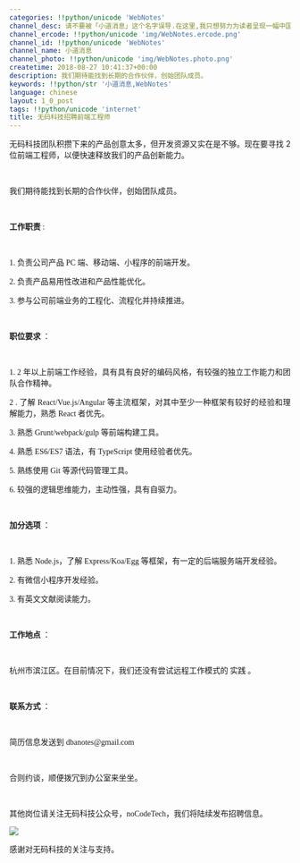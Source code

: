 ```yaml
---
categories: !!python/unicode 'WebNotes'
channel_desc: 请不要被「小道消息」这个名字误导.在这里,我只想努力为读者呈现一幅中国互联网的清明上河图.
channel_ercode: !!python/unicode 'img/WebNotes.ercode.png'
channel_id: !!python/unicode 'WebNotes'
channel_name: 小道消息
channel_photo: !!python/unicode 'img/WebNotes.photo.png'
createtime: 2018-08-27 10:41:37+00:00
description: 我们期待能找到长期的合作伙伴，创始团队成员。
keywords: !!python/str '小道消息,WebNotes'
language: chinese
layout: 1_0_post
tags: !!python/unicode 'internet'
title: 无码科技招聘前端工程师
---
```

<div class="rich_media_content" id="js_content">
<p>
<span data-shimo-docs='[[20,"## 工作职责:\n\n1. 负责公司产品 PC 端、移动端、小程序的前端开发。\n2. 负责产品易用性改进和产品性能优化。\n3. 参与公司前端业务的工程化、流程化并持续推进。\n\n## 职位要求：\n\n1. 2 年以上前端工作经验，具有具有良好的编码风格，有较强的独立工作能力和团队合作精神。\n2. 了解 React/Vue.js/Angular 等主流框架，对其中至少一种框架有较好的经验和理解能力，熟悉 React 者优先。\n3. 熟悉 Grunt/webpack/gulp 等前端构建工具。\n4. 熟悉 ES6/ES7 语法，有 TypeScript 使用经验者优先。\n5. 熟练使用 Git 等源代码管理工具。\n6. 较强的逻辑思维能力，主动性强，具有自驱力。\n\n## 加分项：\n\n1. 熟悉 Node.js，了解 Express/Koa/Egg 等框架，有一定的后端服务端开发经验。\n2. 有微信小程序开发经验。\n3. 有英文文献阅读能力。\n"]]'>
</span>
</p>
<p class="ql-long-136959" line="fE8l" style="text-align: justify;">
         无码科技团队积攒下来的产品创意太多，但开发资源又实在是不够。现在要寻找 2 位前端工程师，以便快速释放我们的产品创新能力。
        </p>
<p class="ql-long-136959" line="fE8l" style="font-family: -webkit-standard;white-space: normal;text-align: justify;">
<span class="ql-author-136959">
<br/>
</span>
</p>
<p class="ql-long-136959" line="fE8l" style="font-family: -webkit-standard;white-space: normal;text-align: justify;">
<span class="ql-author-136959">
          我们期待能找到长期的合作伙伴，创始团队成员。
         </span>
</p>
<p class="ql-long-136959" line="fE8l" style="font-family: -webkit-standard;white-space: normal;text-align: justify;">
<span class="ql-author-136959">
<br/>
</span>
</p>
<p class="ql-long-136959" line="fE8l" style="font-family: -webkit-standard;white-space: normal;text-align: justify;">
<strong>
<span class="ql-author-136959">
           工作职责
          </span>
</strong>
<span class="ql-author-136959">
          :
         </span>
</p>
<p line="9Kb6" style="font-family: -webkit-standard;white-space: normal;">
<br/>
</p>
<p class="ql-long-136959" line="PScv" style="font-family: -webkit-standard;white-space: normal;text-align: justify;">
<span class="ql-author-136959">
          1. 负责公司产品 PC 端、移动端、小程序的前端开发。
         </span>
</p>
<p class="ql-long-136959" line="uoHO" style="font-family: -webkit-standard;white-space: normal;text-align: justify;">
<span class="ql-author-136959">
          2. 负责产品易用性改进和产品性能优化。
         </span>
</p>
<p class="ql-long-136959" line="8BPj" style="font-family: -webkit-standard;white-space: normal;text-align: justify;">
<span class="ql-author-136959">
          3. 参与公司前端业务的工程化、流程化并持续推进。
         </span>
</p>
<p line="ZRXn" style="font-family: -webkit-standard;white-space: normal;">
<br/>
</p>
<p class="ql-long-136959" line="vU3L" style="font-family: -webkit-standard;white-space: normal;text-align: justify;">
<strong>
<span class="ql-author-136959">
           职位要求
          </span>
</strong>
<span class="ql-author-136959">
          ：
         </span>
</p>
<p line="uR4f" style="font-family: -webkit-standard;white-space: normal;">
<br/>
</p>
<p class="ql-long-136959" line="HfQA" style="font-family: -webkit-standard;white-space: normal;text-align: justify;">
<span class="ql-author-136959">
          1. 2 年以上前端工作经验，具有具有良好的编码风格，有较强的独立工作能力和团队合作精神。
         </span>
</p>
<p class="ql-long-136959" line="5xdx" style="font-family: -webkit-standard;white-space: normal;text-align: justify;">
<span class="ql-author-136959">
          2
          <span style="font-family: -webkit-standard;text-align: justify;">
           .
          </span>
          了解 React/Vue.js/Angular 等主流框架，对其中至少一种框架有较好的经验和理解能力，熟悉 React 者优先。
         </span>
</p>
<p class="ql-long-136959" line="Ne5t" style="font-family: -webkit-standard;white-space: normal;text-align: justify;">
<span class="ql-author-136959">
          3. 熟悉 Grunt/webpack/gulp 等前端构建工具。
         </span>
</p>
<p class="ql-long-136959" line="XK0X" style="font-family: -webkit-standard;white-space: normal;text-align: justify;">
<span class="ql-author-136959">
          4. 熟悉 ES6/ES7 语法，有 TypeScript 使用经验者优先。
         </span>
</p>
<p class="ql-long-136959" line="QZwo" style="font-family: -webkit-standard;white-space: normal;text-align: justify;">
<span class="ql-author-136959">
          5. 熟练使用 Git 等源代码管理工具。
         </span>
</p>
<p class="ql-long-136959" line="3BAo" style="font-family: -webkit-standard;white-space: normal;text-align: justify;">
<span class="ql-author-136959">
          6. 较强的逻辑思维能力，主动性强，具有自驱力。
         </span>
</p>
<p line="EZM1" style="font-family: -webkit-standard;white-space: normal;">
<br/>
</p>
<p class="ql-long-136959" line="iHB5" style="font-family: -webkit-standard;white-space: normal;text-align: justify;">
<span class="ql-author-136959">
<strong>
           加分选项
          </strong>
          ：
         </span>
</p>
<p line="j2Xf" style="font-family: -webkit-standard;white-space: normal;">
<br/>
</p>
<p class="ql-long-136959" line="EaQv" style="font-family: -webkit-standard;white-space: normal;text-align: justify;">
<span class="ql-author-136959">
          1. 熟悉 Node.js，了解 Express/Koa/Egg 等框架，有一定的后端服务端开发经验。
         </span>
</p>
<p class="ql-long-136959" line="LpB3" style="font-family: -webkit-standard;white-space: normal;text-align: justify;">
<span class="ql-author-136959">
          2. 有微信小程序开发经验。
         </span>
</p>
<p class="ql-long-136959" line="ZEK2" style="font-family: -webkit-standard;white-space: normal;text-align: justify;">
<span class="ql-author-136959">
          3. 有英文文献阅读能力。
         </span>
</p>
<p class="ql-long-136959" line="ZEK2" style="font-family: -webkit-standard;white-space: normal;text-align: justify;">
<span class="ql-author-136959">
<br/>
</span>
</p>
<p class="ql-long-136959" line="ZEK2" style="font-family: -webkit-standard;white-space: normal;text-align: justify;">
<strong>
          工作地点
         </strong>
         ：
        </p>
<p class="ql-long-136959" line="ZEK2" style="font-family: -webkit-standard;white-space: normal;">
<br/>
</p>
<p class="ql-long-136959" line="ZEK2" style="font-family: -webkit-standard;white-space: normal;text-align: justify;">
         杭州市滨江区。在目前情况下，我们还没有尝试远程工作模式的
         <span style="font-family: -webkit-standard;text-align: justify;">
          实践
         </span>
         。
        </p>
<p class="ql-long-136959" line="ZEK2" style="font-family: -webkit-standard;white-space: normal;">
<br/>
</p>
<p class="ql-long-136959" line="ZEK2" style="font-family: -webkit-standard;white-space: normal;text-align: justify;">
<strong>
          联系方式
         </strong>
         ：
        </p>
<p class="ql-long-136959" line="ZEK2" style="font-family: -webkit-standard;white-space: normal;">
<br/>
</p>
<p class="ql-long-136959" line="ZEK2" style="font-family: -webkit-standard;white-space: normal;text-align: justify;">
         简历信息发送到 dbanotes@gmail.com
        </p>
<p class="ql-long-136959" line="ZEK2" style="font-family: -webkit-standard;white-space: normal;">
<br/>
</p>
<p class="ql-long-136959" line="ZEK2" style="font-family: -webkit-standard;white-space: normal;text-align: justify;">
         合则约谈，顺便拨冗到办公室来坐坐。
        </p>
<p class="ql-long-136959" line="ZEK2" style="font-family: -webkit-standard;white-space: normal;">
<br/>
</p>
<p class="ql-long-136959" line="ZEK2" style="font-family: -webkit-standard;white-space: normal;text-align: justify;">
         其他岗位请关注无码科技公众号，noCodeTech，我们将陆续发布招聘信息。
        </p>
<p>
<img class="" data-copyright="0" data-ratio="1.1582089552238806" data-s="300,640" data-src="" data-type="jpeg" data-w="1005" src="{{ '/img/ow5rEn8QGlHo1icHP3d2JJEXklFRVXbyOSJrgTia2FBIAKuhzCugQwwN4yMMhicGTgBpPP33oQCS8MT96NgictcSvg.jpeg' | prepend: site.img | replace: '//','/' }}" style=""/>
</p>
<p class="ql-long-136959" line="ZEK2" style="font-family: -webkit-standard;white-space: normal;text-align: justify;">
         感谢对无码科技的关注与支持。
        </p>
<p>
<br/>
</p>
</div>